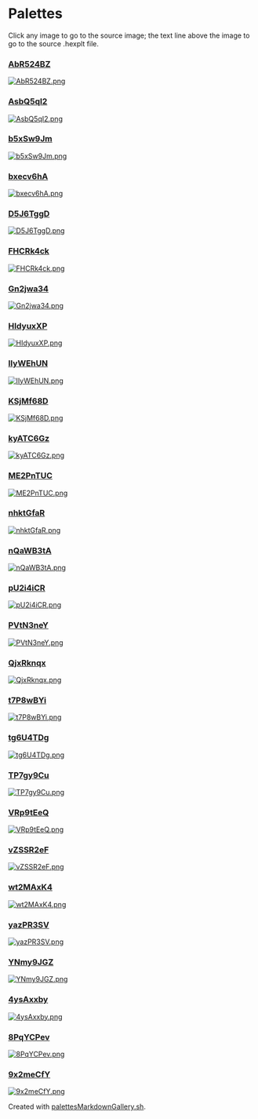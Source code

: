 # Palettes

Click any image to go to the source image; the text line above the image to go to the source .hexplt file.

### [AbR524BZ](AbR524BZ.hexplt)

[ ![AbR524BZ.png](AbR524BZ.png) ](AbR524BZ.png)

### [AsbQ5qI2](AsbQ5qI2.hexplt)

[ ![AsbQ5qI2.png](AsbQ5qI2.png) ](AsbQ5qI2.png)

### [b5xSw9Jm](b5xSw9Jm.hexplt)

[ ![b5xSw9Jm.png](b5xSw9Jm.png) ](b5xSw9Jm.png)

### [bxecv6hA](bxecv6hA.hexplt)

[ ![bxecv6hA.png](bxecv6hA.png) ](bxecv6hA.png)

### [D5J6TggD](D5J6TggD.hexplt)

[ ![D5J6TggD.png](D5J6TggD.png) ](D5J6TggD.png)

### [FHCRk4ck](FHCRk4ck.hexplt)

[ ![FHCRk4ck.png](FHCRk4ck.png) ](FHCRk4ck.png)

### [Gn2jwa34](Gn2jwa34.hexplt)

[ ![Gn2jwa34.png](Gn2jwa34.png) ](Gn2jwa34.png)

### [HIdyuxXP](HIdyuxXP.hexplt)

[ ![HIdyuxXP.png](HIdyuxXP.png) ](HIdyuxXP.png)

### [IIyWEhUN](IIyWEhUN.hexplt)

[ ![IIyWEhUN.png](IIyWEhUN.png) ](IIyWEhUN.png)

### [KSjMf68D](KSjMf68D.hexplt)

[ ![KSjMf68D.png](KSjMf68D.png) ](KSjMf68D.png)

### [kyATC6Gz](kyATC6Gz.hexplt)

[ ![kyATC6Gz.png](kyATC6Gz.png) ](kyATC6Gz.png)

### [ME2PnTUC](ME2PnTUC.hexplt)

[ ![ME2PnTUC.png](ME2PnTUC.png) ](ME2PnTUC.png)

### [nhktGfaR](nhktGfaR.hexplt)

[ ![nhktGfaR.png](nhktGfaR.png) ](nhktGfaR.png)

### [nQaWB3tA](nQaWB3tA.hexplt)

[ ![nQaWB3tA.png](nQaWB3tA.png) ](nQaWB3tA.png)

### [pU2i4iCR](pU2i4iCR.hexplt)

[ ![pU2i4iCR.png](pU2i4iCR.png) ](pU2i4iCR.png)

### [PVtN3neY](PVtN3neY.hexplt)

[ ![PVtN3neY.png](PVtN3neY.png) ](PVtN3neY.png)

### [QjxRknqx](QjxRknqx.hexplt)

[ ![QjxRknqx.png](QjxRknqx.png) ](QjxRknqx.png)

### [t7P8wBYi](t7P8wBYi.hexplt)

[ ![t7P8wBYi.png](t7P8wBYi.png) ](t7P8wBYi.png)

### [tg6U4TDg](tg6U4TDg.hexplt)

[ ![tg6U4TDg.png](tg6U4TDg.png) ](tg6U4TDg.png)

### [TP7gy9Cu](TP7gy9Cu.hexplt)

[ ![TP7gy9Cu.png](TP7gy9Cu.png) ](TP7gy9Cu.png)

### [VRp9tEeQ](VRp9tEeQ.hexplt)

[ ![VRp9tEeQ.png](VRp9tEeQ.png) ](VRp9tEeQ.png)

### [vZSSR2eF](vZSSR2eF.hexplt)

[ ![vZSSR2eF.png](vZSSR2eF.png) ](vZSSR2eF.png)

### [wt2MAxK4](wt2MAxK4.hexplt)

[ ![wt2MAxK4.png](wt2MAxK4.png) ](wt2MAxK4.png)

### [yazPR3SV](yazPR3SV.hexplt)

[ ![yazPR3SV.png](yazPR3SV.png) ](yazPR3SV.png)

### [YNmy9JGZ](YNmy9JGZ.hexplt)

[ ![YNmy9JGZ.png](YNmy9JGZ.png) ](YNmy9JGZ.png)

### [4ysAxxby](4ysAxxby.hexplt)

[ ![4ysAxxby.png](4ysAxxby.png) ](4ysAxxby.png)

### [8PqYCPev](8PqYCPev.hexplt)

[ ![8PqYCPev.png](8PqYCPev.png) ](8PqYCPev.png)

### [9x2meCfY](9x2meCfY.hexplt)

[ ![9x2meCfY.png](9x2meCfY.png) ](9x2meCfY.png)

Created with [palettesMarkdownGallery.sh](https://github.com/earthbound19/_ebDev/blob/master/scripts/palettesMarkdownGallery.sh).